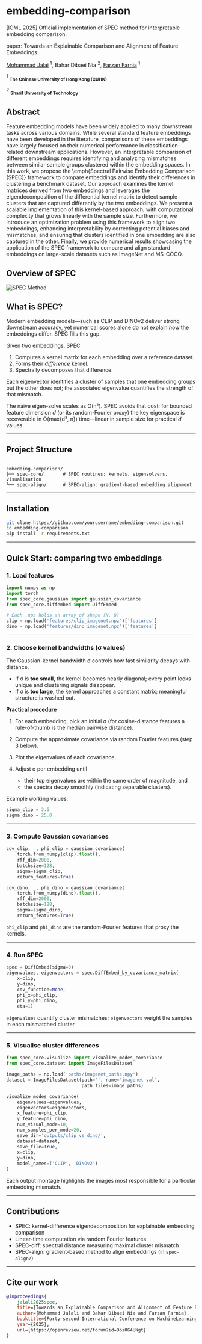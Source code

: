 # embedding-comparison
[ICML 2025] Official implementation of SPEC method for interpretable embedding comparison.

paper: Towards an Explainable Comparison and Alignment of Feature Embeddings


[Mohammad Jalai](https://mjalali.github.io/) <sup>1</sup>, Bahar Dibaei Nia <sup>2</sup>,
[Farzan Farnia](https://www.cse.cuhk.edu.hk/people/faculty/farzan-farnia/) <sup>1</sup>

<sup>1</sup> <sub>**The Chinese University of Hong Kong (CUHK)**</sub>

<sup>2</sup> <sub>**Sharif University of Technology**</sub>

## Abstract

Feature embedding models have been widely applied to many downstream tasks across various domains. While several standard feature embeddings have been developed in the literature, comparisons of these embeddings have largely focused on their numerical performance in classification-related downstream applications. However, an interpretable comparison of different embeddings requires identifying and analyzing mismatches between similar sample groups clustered within the embedding spaces. In this work, we propose the \emph{Spectral Pairwise Embedding Comparison (SPEC)} framework to compare embeddings and identify their differences in clustering a benchmark dataset. Our approach examines the kernel matrices derived from two embeddings and leverages the eigendecomposition of the differential kernel matrix to detect sample clusters that are captured differently by the two embeddings. We present a scalable implementation of this kernel-based approach, with computational complexity that grows linearly with the sample size. Furthermore, we introduce an optimization problem using this framework to align two embeddings, enhancing interpretability by correcting potential biases and mismatches, and ensuring that clusters identified in one embedding are also captured in the other. Finally, we provide numerical results showcasing the application of the SPEC framework to compare and align standard embeddings on large-scale datasets such as ImageNet and MS-COCO.

## Overview of SPEC

![SPEC Method](./SPEC_method.png)

## What is SPEC?

Modern embedding models—such as CLIP and DINOv2 deliver strong downstream accuracy, yet numerical scores alone do not explain *how* the embeddings differ. SPEC fills this gap.

Given two embeddings, SPEC

1. Computes a kernel matrix for each embedding over a reference dataset.  
2. Forms their *difference* kernel.  
3. Spectrally decomposes that difference.  

Each eigenvector identifies a cluster of samples that one embedding groups but the other does not; the associated eigenvalue quantifies the strength of that mismatch.

The naïve eigen-solve scales as O(n³). SPEC avoids that cost: for bounded feature dimension *d* (or its random-Fourier proxy) the key eigenspace is recoverable in O(max{d³, n}) time—linear in sample size for practical *d* values.

---

## Project Structure

```

embedding-comparison/
├── spec-core/       # SPEC routines: kernels, eigensolvers, visualisation
└── spec-align/      # SPEC-align: gradient-based embedding alignment

````
---

## Installation

```bash
git clone https://github.com/yourusername/embedding-comparison.git
cd embedding-comparison
pip install -r requirements.txt
````

---

## Quick Start: comparing two embeddings

### 1. Load features

```python
import numpy as np
import torch
from spec_core.gaussian import gaussian_covariance
from spec_core.diffembed import DiffEmbed

# Each .npz holds an array of shape [N, D]
clip = np.load('features/clip_imagenet.npz')['features']
dino = np.load('features/dino_imagenet.npz')['features']
```

---

### 2. Choose kernel bandwidths (σ values)

The Gaussian-kernel bandwidth σ controls how fast similarity decays with distance.

* If σ is **too small**, the kernel becomes nearly diagonal; every point looks unique and clustering signals disappear.
* If σ is **too large**, the kernel approaches a constant matrix; meaningful structure is washed out.

**Practical procedure**

1. For each embedding, pick an initial σ (for cosine-distance features a rule-of-thumb is the median pairwise distance).
2. Compute the approximate covariance via random Fourier features (step 3 below).
3. Plot the eigenvalues of each covariance.
4. Adjust σ per embedding until

   * their top eigenvalues are within the same order of magnitude, and
   * the spectra decay smoothly (indicating separable clusters).

Example working values:

```python
sigma_clip = 3.5
sigma_dino = 25.0
```

---

### 3. Compute Gaussian covariances

```python
cov_clip, _, phi_clip = gaussian_covariance(
    torch.from_numpy(clip).float(),
    rff_dim=2000,
    batchsize=128,
    sigma=sigma_clip,
    return_features=True)

cov_dino, _, phi_dino = gaussian_covariance(
    torch.from_numpy(dino).float(),
    rff_dim=2000,
    batchsize=128,
    sigma=sigma_dino,
    return_features=True)
```

`phi_clip` and `phi_dino` are the random-Fourier features that proxy the kernels.

---

### 4. Run SPEC

```python
spec = DiffEmbed(sigma=0)
eigenvalues, eigenvectors = spec.DiffEmbed_by_covariance_matrix(
    x=clip,
    y=dino,
    cov_function=None,
    phi_x=phi_clip,
    phi_y=phi_dino,
    eta=1)
```

`eigenvalues` quantify cluster mismatches; `eigenvectors` weight the samples in each mismatched cluster.

---

### 5. Visualise cluster differences

```python
from spec_core.visualize import visualize_modes_covariance
from spec_core.dataset import ImageFilesDataset

image_paths = np.load('paths/imagenet_paths.npy')
dataset = ImageFilesDataset(path='', name='imagenet-val',
                            path_files=image_paths)

visualize_modes_covariance(
    eigenvalues=eigenvalues,
    eigenvectors=eigenvectors,
    x_feature=phi_clip,
    y_feature=phi_dino,
    num_visual_mode=10,
    num_samples_per_mode=20,
    save_dir='outputs/clip_vs_dino/',
    dataset=dataset,
    save_file=True,
    x=clip,
    y=dino,
    model_names=('CLIP', 'DINOv2')
)
```

Each output montage highlights the images most responsible for a particular embedding mismatch.

---

## Contributions

* SPEC: kernel-difference eigendecomposition for explainable embedding comparison
* Linear-time computation via random Fourier features
* SPEC-diff: spectral distance measuring maximal cluster mismatch
* SPEC-align: gradient-based method to align embeddings (in `spec-align/`)

---

## Cite our work

```bibtex
@inproceedings{
    jalali2025spec,
    title={Towards an Explainable Comparison and Alignment of Feature Embeddings},
    author={Mohammad Jalali and Bahar Dibaei Nia and Farzan Farnia},
    booktitle={Forty-second International Conference on MachineLearning},
    year={2025},
    url={https://openreview.net/forum?id=Doi0G4UNgt}
}

```




